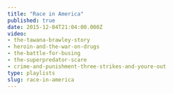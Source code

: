```yaml
---
title: "Race in America"
published: true
date: 2015-12-04T21:04:00.000Z
video:
- the-tawana-brawley-story
- heroin-and-the-war-on-drugs
- the-battle-for-busing
- the-superpredator-scare
- crime-and-punishment-three-strikes-and-youre-out
type: playlists
slug: race-in-america
---
```


